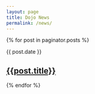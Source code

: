 ```yaml
---
layout: page
title: Dojo News
permalink: /news/
---
```


{% for post in paginator.posts %}
<article class="home">
    <span class="post-date">{{ post.date }}</span>
    <h2><a href="{{ site.BASE_PATH }}{{ post.url }}">{{post.title}}</a></h2>
    
</article>
{% endfor %}